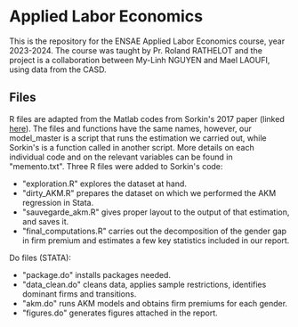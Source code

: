 # Applied Labor Economics

This is the repository for the ENSAE Applied Labor Economics course, year 2023-2024. The course was taught by Pr. Roland RATHELOT and the project is a collaboration between My-Linh NGUYEN and Mael LAOUFI, using data from the CASD.

## Files
R files are adapted from the Matlab codes from Sorkin's 2017 paper (linked [here](https://drive.google.com/file/d/1nbreNXXKAA1cjs70-fWYGMMtZkRiJsSe/view)). The files and functions have the same names, however, our model_master is a script that runs the estimation we carried out, while Sorkin's is a function called in another script. More details on each individual code and on the relevant variables can be found in "memento.txt".
Three R files were added to Sorkin's code:
- "exploration.R" explores the dataset at hand.
- "dirty_AKM.R" prepares the dataset on which we performed the AKM regression in Stata.
- "sauvegarde_akm.R" gives proper layout to the output of that estimation, and saves it.
- "final_computations.R" carries out the decomposition of the gender gap in firm premium and estimates a few key statistics included in our report.

Do files (STATA):
- "package.do" installs packages needed.
- "data_clean.do" cleans data, applies sample restrictions, identifies dominant firms and transitions. 
- "akm.do" runs AKM models and obtains firm premiums for each gender.
- "figures.do" generates figures attached in the report. 

